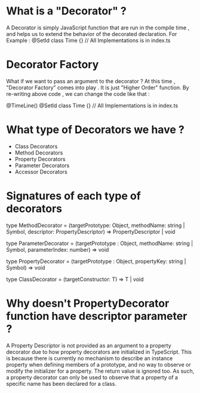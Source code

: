 # What is a "Decorator" ?

A Decorator is simply JavaScript function that are run in the compile time , and helps us to extend the behavior of the decorated declaration.
For Example :
@SetId
class Time {} // All Implementations is in index.ts

# Decorator Factory

What if we want to pass an argument to the decorator ? At this time , "Decorator Factory" comes into play . It is just "Higher Order" function.
By re-writing above code , we can change the code like that :

@TimeLine()
@SetId
class Time {} // All Implementations is in index.ts

# What type of Decorators we have ?

- Class Decorators
- Method Decorators
- Property Decorators
- Parameter Decorators
- Accessor Decorators

# Signatures of each type of decorators

type MethodDecorator = (targetPrototype: Object, methodName: string | Symbol, descriptor: PropertyDescriptor) => PropertyDescriptor | void

type ParameterDecorator = (targetPrototype : Object, methodName: string | Symbol, parameterIndex: number) => void

type PropertyDecorator = (targetPrototype : Object, propertyKey: string | Symbol) => void

type ClassDecorator = <T extends Function>(targetConstructor: T) => T | void

# Why doesn't PropertyDecorator function have descriptor parameter ?

A Property Descriptor is not provided as an argument to a property decorator due to how property decorators are initialized in TypeScript. This is because there is currently no mechanism to describe an instance property when defining members of a prototype, and no way to observe or modify the initializer for a property. The return value is ignored too. As such, a property decorator can only be used to observe that a property of a specific name has been declared for a class.
